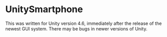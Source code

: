 # UnitySmartphone
This was written for Unity version 4.6, immediately after the release of the newest GUI system. There may be bugs in newer versions of Unity.
